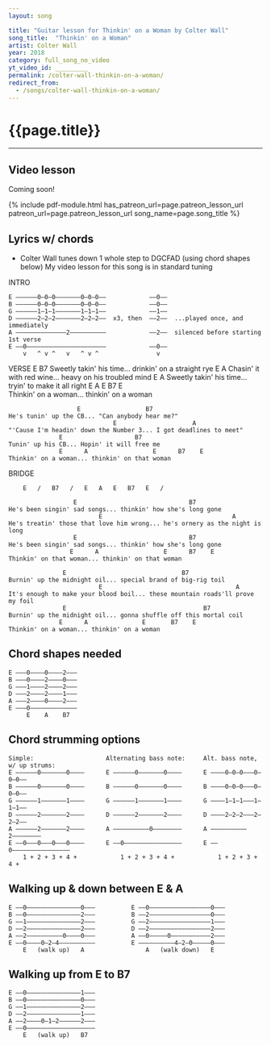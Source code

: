 ```yaml
---
layout: song

title: "Guitar lesson for Thinkin' on a Woman by Colter Wall"
song_title:  "Thinkin' on a Woman"
artist: Colter Wall
year: 2018
category: full_song_no_video
yt_video_id: _________
permalink: /colter-wall-thinkin-on-a-woman/
redirect_from:
  - /songs/colter-wall-thinkin-on-a-woman/
---
```


<h1>{{page.title}}</h1>
<hr />

## Video lesson

<!-- <iframe width="560" height="315" src="https://www.youtube.com/embed/scbLcaopAPk?showinfo=0" frameborder="0" allowfullscreen></iframe><br /> -->

Coming soon!




{% include pdf-module.html has_patreon_url=page.patreon_lesson_url patreon_url=page.patreon_lesson_url song_name=page.song_title %}



## Lyrics w/ chords

* Colter Wall tunes down 1 whole step to DGCFAD (using chord shapes below)
  My video lesson for this song is in standard tuning

INTRO

    E ––––––0–0–0–––––––0–0–0––            ––0––
    B ––––––0–0–0–––––––0–0–0––            ––0––
    G ––––––1–1–1–––––––1–1–1––            ––1––
    D ––––––2–2–2–––––––2–2–2––  x3, then  ––2––  ...played once, and immediately
    A ––––––––––––––2––––––––––            ––2––  silenced before starting 1st verse
    E ––0––––––––––––––––––––––            ––0––
        v   ^ v ^   v   ^ v ^                v

VERSE
                   E                         B7
    Sweetly takin' his time... drinkin' on a straight rye
                    E                        A
    Chasin' it with red wine... heavy on his troubled mind
                   E                             A
    Sweetly takin' his time... tryin' to make it all right
                  E      A               E       B7     E     
    Thinkin' on a woman... thinkin' on a woman

                       E                  B7
    He's tunin' up the CB... "Can anybody hear me?"
                                 E                     A
    "'Cause I'm headin' down the Number 3... I got deadlines to meet"
                  E                    B7
    Tunin' up his CB... Hopin' it will free me
                  E      A                  E      B7    E
    Thinkin' on a woman... thinkin' on that woman

BRIDGE

        E   /   B7   /   E   A   E   B7   E   /

                      E                               B7
    He's been singin' sad songs... thinkin' how she's long gone
                             E                                    A
    He's treatin' those that love him wrong... he's ornery as the night is long
                      E                               B7
    He's been singin' sad songs... thinkin' how she's long gone
                     E      A                  E      B7    E
    Thinkin' on that woman... thinkin' on that woman

                   E                                B7
    Burnin' up the midnight oil... special brand of big-rig toil
                             E                                     A
    It's enough to make your blood boil... these mountain roads'll prove my foil
                   E                                      B7
    Burnin' up the midnight oil... gonna shuffle off this mortal coil
                  E      A               E       B7    E
    Thinkin' on a woman... thinkin' on a woman

## Chord shapes needed

    E –––0––––0––––2–––
    B –––0––––2––––0–––
    G –––1––––2––––2–––
    D –––2––––2––––1–––
    A –––2––––0––––2–––
    E –––0–––––––––––––
         E    A    B7  

## Chord strumming options

    Simple:                    Alternating bass note:     Alt. bass note, w/ up strums:
    E ––––––0–––––––0––––      E ––––––0–––––––0––––      E ––––0–0–0–––0–0–0––
    B ––––––0–––––––0––––      B ––––––0–––––––0––––      B ––––0–0–0–––0–0–0––
    G ––––––1–––––––1––––      G ––––––1–––––––1––––      G ––––1–1–1–––1–1–1––
    D ––––––2–––––––2––––      D ––––––2–––––––2––––      D ––––2–2–2–––2–2–2––
    A ––––––2–––––––2––––      A ––––––––––0––––––––      A ––––––––––2––––––––
    E ––0–––0–––0–––0––––      E ––0––––––––––––––––      E ––0––––––––––––––––
        1 + 2 + 3 + 4 +            1 + 2 + 3 + 4 +            1 + 2 + 3 + 4 +

## Walking up & down between E & A

    E ––0–––––––––––––––0–––          E ––0–––––––––––––––––0–––
    B ––0–––––––––––––––2–––          B ––2–––––––––––––––––0–––
    G ––1–––––––––––––––2–––          G ––2–––––––––––––––––1–––
    D ––2–––––––––––––––2–––          D ––2–––––––––––––––––2–––
    A ––2––––––––––0––––0–––          A ––0–––––0–––––––––––2–––
    E ––0––––0–2–4––––––––––          E ––––––––––4–2–0–––––0–––
        E   (walk up)   A                 A   (walk down)   E   

## Walking up from E to B7

    E ––0–––––––––––––––1–––
    B ––0–––––––––––––––0–––
    G ––1–––––––––––––––2–––
    D ––2–––––––––––––––1–––
    A ––2––––0–1–2––––––2–––
    E ––0–––––––––––––––––––
        E   (walk up)   B7   
